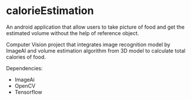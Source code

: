# calorieEstimation
An android application that allow users to take picture of food and get the estimated volume without the help of reference object.

Computer Vision project that integrates image recognition model by ImageAI and volume estimation algorithm from 3D model to calculate total calories of food.

Dependencies:
<ul>
  <li>ImageAi</li>
  <li>OpenCV</li>
  <li>Tensorflow</li>
</ul>
